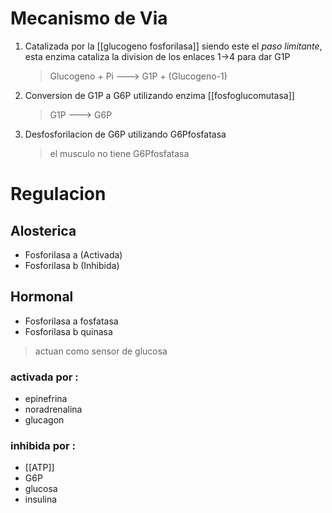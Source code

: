 # Mecanismo de Via

1. Catalizada por la [[glucogeno fosforilasa]] siendo este el _paso limitante_, esta enzima cataliza la division de los enlaces 1->4 para dar G1P

    > Glucogeno + Pi ---> G1P + (Glucogeno-1)

2. Conversion de G1P a G6P utilizando enzima [[fosfoglucomutasa]]

    > G1P ---> G6P

3. Desfosforilacion de G6P utilizando G6Pfosfatasa
    > el musculo no tiene G6Pfosfatasa

# Regulacion

## Alosterica

- Fosforilasa a (Activada)
- Fosforilasa b (Inhibida)

## Hormonal

- Fosforilasa a fosfatasa
- Fosforilasa b quinasa

> actuan como sensor de glucosa

### activada por :

- epinefrina
- noradrenalina
- glucagon

### inhibida por :

- [[ATP]]
- G6P
- glucosa
- insulina
